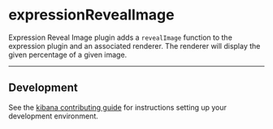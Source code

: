 # expressionRevealImage

Expression Reveal Image plugin adds a `revealImage` function to the expression plugin and an associated renderer. The renderer will display the given percentage of a given image.

---

## Development

See the [kibana contributing guide](https://github.com/elastic/kibana/blob/main/CONTRIBUTING.md) for instructions setting up your development environment.

